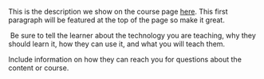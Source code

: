 This is the description we show on the course page [here](https://lab.github.com/Emmett863/what-to-code-when-bored!). This first paragraph will be featured at the top of the page so make it great.
​

​
Be sure to tell the learner about the technology you are teaching, why they should learn it, how they can use it, and what you will teach them.
​


Include information on how they can reach you for questions about the content or course. 